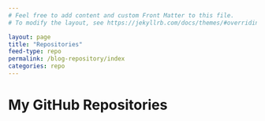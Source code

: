 ```yaml
---
# Feel free to add content and custom Front Matter to this file.
# To modify the layout, see https://jekyllrb.com/docs/themes/#overriding-theme-defaults

layout: page
title: "Repositories"
feed-type: repo
permalink: /blog-repository/index
categories: repo
---
```

<h1>My GitHub Repositories</h1>

<div id="repos">
  <ul id="repo-list"></ul>
</div>

<script>
fetch('https://api.github.com/users/Babigdk/repos')
  .then(response => response.json())
  .then(repos => {
    const repoList = document.getElementById('repo-list');
    repos.forEach(repo => {
      const listItem = document.createElement('li');
      const link = document.createElement('a');
      link.href = repo.html_url;
      link.textContent = repo.name;
      listItem.appendChild(link);
      repoList.appendChild(listItem);
    });
  });
</script>
